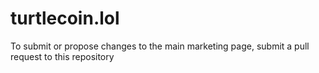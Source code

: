 # turtlecoin.lol


To submit or propose changes to the main marketing page, submit a pull request to this repository
